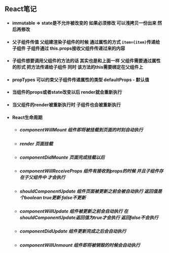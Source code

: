 <!--
 * @Descripttion: 注释
 * @Author: 朱海华
 * @Date: 2020-03-11 14:02:17
 * @LastEditTime: 2020-03-12 22:12:22
 -->
## React笔记

* #### immutable => state是不允许被改变的 如果必须修改 可以浅拷贝一份出来 然后再修改
* #### 父子组件传值 父组建渲染子组件的时候 通过属性的方式 ```item={item}```传递给子组件 子组件通过 this.props接收父组件传递过来的内容
* #### 子组件想要调用父组件的方法的话 其实也是和上面一样 父组件需要通过属性的形式 把方法传递给子组件 同时 该方法的this需要绑定在父组件上
* #### propTypes 可以约束父子组件传递属性的类型 defaultProps - 默认值
* #### 当组件的props或者state改变以后 render就会重新执行
* #### 当父组件的render被重新执行时 子组件也会被重新执行
* #### React生命周期
  * ##### componentWillMount 组件即将被挂载到页面的时刻自动执行
  * ##### render 页面挂载
  * ##### componentDidMounte 页面完成挂载以后
  * ##### componentWillReceiveProps 组件有接收到props的时候 并且子组件存在于父组件中 才会执行
  * ##### shouldComponentUpdate 组件页面被更新之前会被自动执行 返回值是个boolean true更新 false不更新
  * ##### componentWillUpdate 组件被更新之前会自动执行 在shouldComponentUpdate返回值为true才会执行 返回false不会执行
  * ##### componentDidUpdate 组件更新完成之后会自动执行
  * ##### componentWillUnmount 组件即将被销毁的时候会自动执行
  